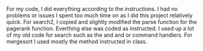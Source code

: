 For my code, I did everything according to the instructions. I had no problems or issues I spent too much time on
as I did this project relatively quick. For search2, I copied and slightly modified the parse function for the pagerank
function. Everthing else was coded as instructed. I used up a lot of my old code for search such as the and and or command
handlers. For mergesort I used mostly the method instructed in class.